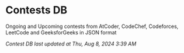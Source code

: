 # Contests DB

Ongoing and Upcoming contests from AtCoder, CodeChef, Codeforces, LeetCode and GeeksforGeeks in JSON format

*Contest DB last updated at Thu, Aug 8, 2024 3:39 AM*  
